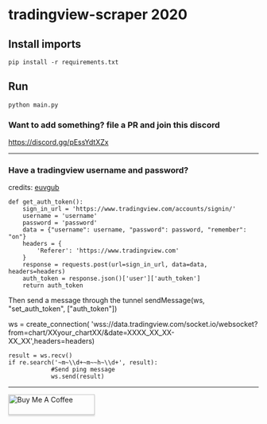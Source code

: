 # tradingview-scraper 2020

## Install imports
```
pip install -r requirements.txt
```

## Run
```
python main.py
```

### Want to add something? file a PR and join this discord 
https://discord.gg/pEssYdtXZx

<hr>

### Have a tradingview username and password?
credits: [euvgub](https://github.com/euvgub)

```
def get_auth_token():
    sign_in_url = 'https://www.tradingview.com/accounts/signin/'
    username = 'username'
    password = 'password'
    data = {"username": username, "password": password, "remember": "on"}
    headers = {
        'Referer': 'https://www.tradingview.com'
    }
    response = requests.post(url=sign_in_url, data=data, headers=headers)
    auth_token = response.json()['user']['auth_token']    
    return auth_token
```
 Then send a message through the tunnel 
sendMessage(ws, "set_auth_token", ["auth_token"])

ws = create_connection(
    'wss://data.tradingview.com/socket.io/websocket?from=chart/XXyour_chartXX/&date=XXXX_XX_XX-XX_XX',headers=headers)

```
result = ws.recv()
if re.search('~m~\\d+~m~~h~\\d+', result):
            #Send ping message
            ws.send(result)
``` 

<hr>


<a href="https://www.buymeacoffee.com/rushic24" target="_blank"><img src="https://www.buymeacoffee.com/assets/img/custom_images/orange_img.png" alt="Buy Me A Coffee" style="height: 41px !important;width: 174px !important;box-shadow: 0px 3px 2px 0px rgba(190, 190, 190, 0.5) !important;-webkit-box-shadow: 0px 3px 2px 0px rgba(190, 190, 190, 0.5) !important;" ></a>
